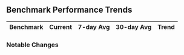 ## Benchmark Performance Trends

| Benchmark | Current | 7-day Avg | 30-day Avg | Trend |
|-----------|---------|-----------|------------|-------|

### Notable Changes

